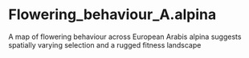 # Flowering_behaviour_A.alpina
A map of flowering behaviour across European Arabis alpina suggests spatially varying selection and a rugged fitness landscape
